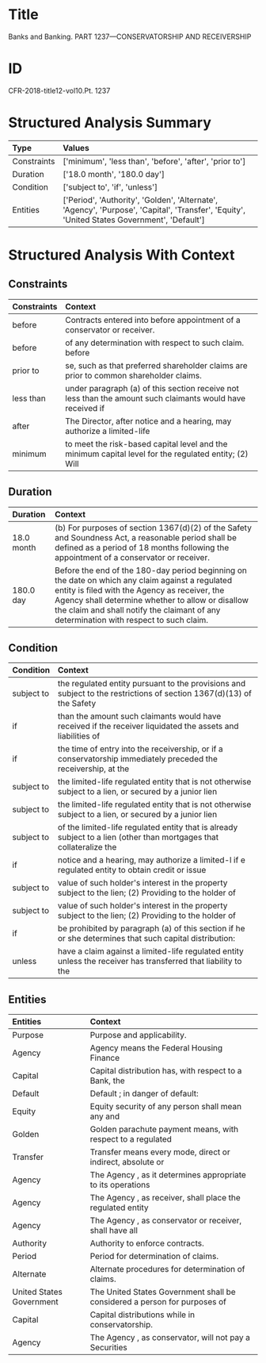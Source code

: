 # Title

 Banks and Banking. PART 1237—CONSERVATORSHIP AND RECEIVERSHIP


# ID

 CFR-2018-title12-vol10.Pt. 1237


# Structured Analysis Summary

| Type        | Values                                                                                                                                      |
|:------------|:--------------------------------------------------------------------------------------------------------------------------------------------|
| Constraints | ['minimum', 'less than', 'before', 'after', 'prior to']                                                                                     |
| Duration    | ['18.0 month', '180.0 day']                                                                                                                 |
| Condition   | ['subject to', 'if', 'unless']                                                                                                              |
| Entities    | ['Period', 'Authority', 'Golden', 'Alternate', 'Agency', 'Purpose', 'Capital', 'Transfer', 'Equity', 'United States Government', 'Default'] |


# Structured Analysis With Context

 


## Constraints

| Constraints   | Context                                                                                                    |
|:--------------|:-----------------------------------------------------------------------------------------------------------|
| before        | Contracts entered into  before  appointment of a conservator or receiver.                                  |
| before        | of any determination with respect to such claim. before                                                    |
| prior to      | se, such as that preferred shareholder claims are prior to  common shareholder claims.                     |
| less than     | under paragraph (a) of this section receive not less than the amount such claimants would have received if |
| after         | The Director,  after notice and a hearing, may authorize a limited-life                                    |
| minimum       | to meet the risk-based capital level and the minimum capital level for the regulated entity; (2) Will      |


## Duration

| Duration   | Context                                                                                                                                                                                                                                                                                         |
|:-----------|:------------------------------------------------------------------------------------------------------------------------------------------------------------------------------------------------------------------------------------------------------------------------------------------------|
| 18.0 month | (b) For purposes of section 1367(d)(2) of the Safety and Soundness Act, a reasonable period shall be defined as a period of 18 months following the appointment of a conservator or receiver.                                                                                                   |
| 180.0 day  | Before the end of the 180-day period beginning on the date on which any claim against a regulated entity is filed with the Agency as receiver, the Agency shall determine whether to allow or disallow the claim and shall notify the claimant of any determination with respect to such claim. |


## Condition

| Condition   | Context                                                                                                              |
|:------------|:---------------------------------------------------------------------------------------------------------------------|
| subject to  | the regulated entity pursuant to the provisions and subject to the restrictions of section 1367(d)(13) of the Safety |
| if          | than the amount such claimants would have received if the receiver liquidated the assets and liabilities of          |
| if          | the time of entry into the receivership, or if a conservatorship immediately preceded the receivership, at the       |
| subject to  | the limited-life regulated entity that is not otherwise subject to a lien, or secured by a junior lien               |
| subject to  | the limited-life regulated entity that is not otherwise subject to a lien, or secured by a junior lien               |
| subject to  | of the limited-life regulated entity that is already subject to a lien (other than mortgages that collateralize the  |
| if          | notice and a hearing, may authorize a limited-l if e regulated entity to obtain credit or issue                      |
| subject to  | value of such holder's interest in the property subject to the lien; (2) Providing to the holder of                  |
| subject to  | value of such holder's interest in the property subject to the lien; (2) Providing to the holder of                  |
| if          | be prohibited by paragraph (a) of this section if he or she determines that such capital distribution:               |
| unless      | have a claim against a limited-life regulated entity unless the receiver has transferred that liability to the       |


## Entities

| Entities                 | Context                                                                    |
|:-------------------------|:---------------------------------------------------------------------------|
| Purpose                  | Purpose  and applicability.                                                |
| Agency                   | Agency  means the Federal Housing Finance                                  |
| Capital                  | Capital distribution has, with respect to a Bank, the                      |
| Default                  | Default ; in danger of default:                                            |
| Equity                   | Equity security of any person shall mean any and                           |
| Golden                   | Golden parachute payment means, with respect to a regulated                |
| Transfer                 | Transfer means every mode, direct or indirect, absolute or                 |
| Agency                   | The  Agency , as it determines appropriate to its operations               |
| Agency                   | The  Agency , as receiver, shall place the regulated entity                |
| Agency                   | The  Agency , as conservator or receiver, shall have all                   |
| Authority                | Authority  to enforce contracts.                                           |
| Period                   | Period  for determination of claims.                                       |
| Alternate                | Alternate  procedures for determination of claims.                         |
| United States Government | The  United States Government shall be considered a person for purposes of |
| Capital                  | Capital  distributions while in conservatorship.                           |
| Agency                   | The  Agency , as conservator, will not pay a Securities                    |


